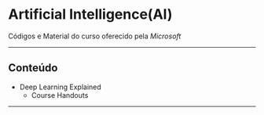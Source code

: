 # Artificial Intelligence(AI)

 Códigos e Material do curso oferecido pela *Microsoft*

----
## Conteúdo

* Deep Learning Explained
	* Course Handouts


	

---
